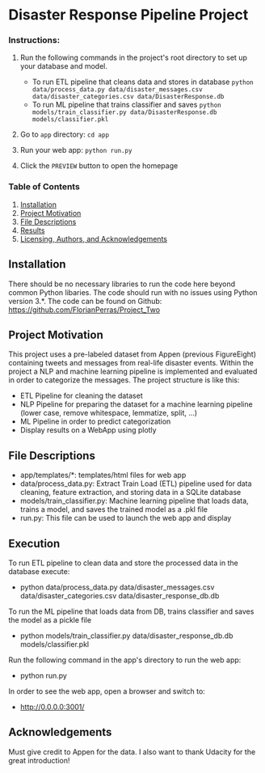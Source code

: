 # Disaster Response Pipeline Project

### Instructions:
1. Run the following commands in the project's root directory to set up your database and model.

    - To run ETL pipeline that cleans data and stores in database
        `python data/process_data.py data/disaster_messages.csv data/disaster_categories.csv data/DisasterResponse.db`
    - To run ML pipeline that trains classifier and saves
        `python models/train_classifier.py data/DisasterResponse.db models/classifier.pkl`

2. Go to `app` directory: `cd app`

3. Run your web app: `python run.py`

4. Click the `PREVIEW` button to open the homepage



### Table of Contents

1. [Installation](#installation)
2. [Project Motivation](#motivation)
3. [File Descriptions](#files)
4. [Results](#results)
5. [Licensing, Authors, and Acknowledgements](#licensing)

## Installation <a name="installation"></a>

There should be no necessary libraries to run the code here beyond common Python libaries.  The code should run with no issues using Python version 3.*.
The code can be found on Github: https://github.com/FlorianPerras/Project_Two

## Project Motivation<a name="motivation"></a>

This project uses a pre-labeled dataset from Appen (previous FigureEight) containing tweets and messages from real-life disaster events. Within the project a NLP and machine learning pipeline is implemented and evaluated in order to categorize the messages. 
The project structure is like this:
- ETL Pipeline for cleaning the dataset
- NLP Pipeline for preparing the dataset for a machine learning pipeline (lower case, remove whitespace, lemmatize, split, ...)
- ML Pipeline in order to predict categorization
- Display results on a WebApp using plotly 

## File Descriptions <a name="files"></a>

- app/templates/*: templates/html files for web app
- data/process_data.py: Extract Train Load (ETL) pipeline used for data cleaning, feature extraction, and storing data in a SQLite database
- models/train_classifier.py: Machine learning pipeline that loads data, trains a model, and saves the trained model as a .pkl file
- run.py: This file can be used to launch the web app and display

## Execution <a name="execution"></a>

To run ETL pipeline to clean data and store the processed data in the database execute:
- python data/process_data.py data/disaster_messages.csv data/disaster_categories.csv data/disaster_response_db.db

To run the ML pipeline that loads data from DB, trains classifier and saves the model as a pickle file 
- python models/train_classifier.py data/disaster_response_db.db models/classifier.pkl

Run the following command in the app's directory to run the web app:
- python run.py

In order to see the web app, open a browser and switch to:
- http://0.0.0.0:3001/

## Acknowledgements<a name="acknowledgment"></a>

Must give credit to Appen for the data. 
I also want to thank Udacity for the great introduction!

